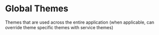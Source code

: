 # Global Themes

Themes that are used across the entire application (when applicable, can override theme specific themes with service themes)
